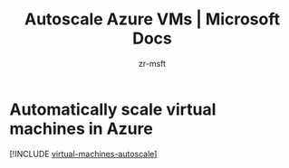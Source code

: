﻿---
title: Autoscale Azure VMs | Microsoft Docs
description: Learn about automatically scaling Windows and Linux virtual machines in Azure.
services: virtual-machines-linux
documentationcenter: ''
author: zr-msft
manager: jeconnoc
editor: ''
tags: azure-resource-manager

ms.assetid:
ms.service: virtual-machines-linux
ms.workload: infrastructure-services
ms.tgt_pltfrm: vm-linux
ms.date: 08/21/2017
ms.author: zarhoads
---

# Automatically scale virtual machines in Azure

[!INCLUDE [virtual-machines-autoscale](../../../includes/virtual-machines-autoscale.md)]

